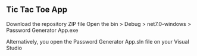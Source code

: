 ## Tic Tac Toe App

Download the repository ZIP file
Open the bin > Debug > net7.0-windows > Password Generator App.exe

Alternatively, you open the Password Generator App.sln file on your Visual Studio
